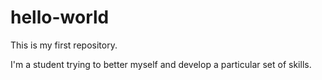 # hello-world
This is my first repository.

I'm a student trying to better myself and develop a particular set of skills.
